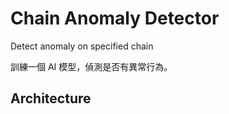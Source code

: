 # Chain Anomaly Detector

Detect anomaly on specified chain

訓練一個 AI 模型，偵測是否有異常行為。

## Architecture
